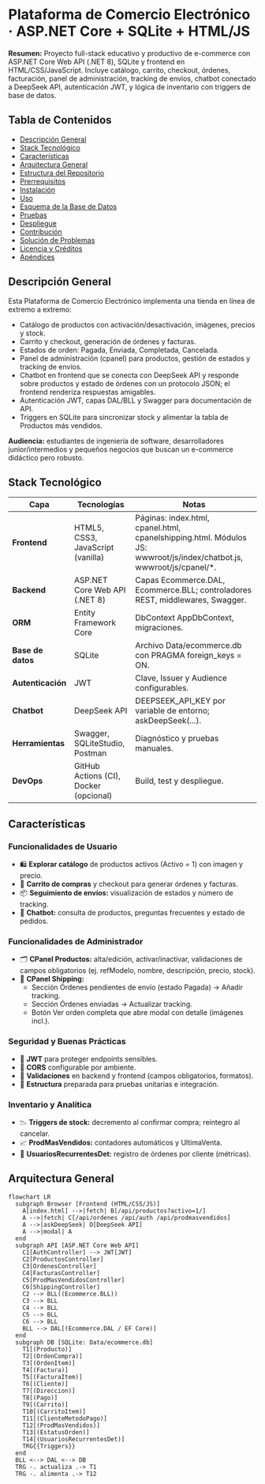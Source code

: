 # Plataforma de Comercio Electrónico · ASP.NET Core + SQLite + HTML/JS

**Resumen:** Proyecto full-stack educativo y productivo de e-commerce con ASP.NET Core Web API (.NET 8), SQLite y frontend en HTML/CSS/JavaScript. Incluye catálogo, carrito, checkout, órdenes, facturación, panel de administración, tracking de envíos, chatbot conectado a DeepSeek API, autenticación JWT, y lógica de inventario con triggers de base de datos.

## Tabla de Contenidos

- [Descripción General](#descripción-general)
- [Stack Tecnológico](#stack-tecnológico)
- [Características](#características)
- [Arquitectura General](#arquitectura-general)
- [Estructura del Repositorio](#estructura-del-repositorio)
- [Prerrequisitos](#prerrequisitos)
- [Instalación](#instalación)
- [Uso](#uso)
- [Esquema de la Base de Datos](#esquema-de-la-base-de-datos)
- [Pruebas](#pruebas)
- [Despliegue](#despliegue)
- [Contribución](#contribución)
- [Solución de Problemas](#solución-de-problemas)
- [Licencia y Créditos](#licencia-y-créditos)
- [Apéndices](#apéndices)

## Descripción General

Esta Plataforma de Comercio Electrónico implementa una tienda en línea de extremo a extremo:

- Catálogo de productos con activación/desactivación, imágenes, precios y stock.
- Carrito y checkout, generación de órdenes y facturas.
- Estados de orden: Pagada, Enviada, Completada, Cancelada.
- Panel de administración (cpanel) para productos, gestión de estados y tracking de envíos.
- Chatbot en frontend que se conecta con DeepSeek API y responde sobre productos y estado de órdenes con un protocolo JSON; el frontend renderiza respuestas amigables.
- Autenticación JWT, capas DAL/BLL y Swagger para documentación de API.
- Triggers en SQLite para sincronizar stock y alimentar la tabla de Productos más vendidos.

**Audiencia:** estudiantes de ingeniería de software, desarrolladores junior/intermedios y pequeños negocios que buscan un e-commerce didáctico pero robusto.

## Stack Tecnológico

| Capa          | Tecnologías                                      | Notas                                                                 |
|---------------|--------------------------------------------------|-----------------------------------------------------------------------|
| **Frontend** | HTML5, CSS3, JavaScript (vanilla)                | Páginas: index.html, cpanel.html, cpanelshipping.html. Módulos JS: wwwroot/js/index/chatbot.js, wwwroot/js/cpanel/*. |
| **Backend**  | ASP.NET Core Web API (.NET 8)                    | Capas Ecommerce.DAL, Ecommerce.BLL; controladores REST, middlewares, Swagger. |
| **ORM**      | Entity Framework Core                           | DbContext AppDbContext, migraciones.                                  |
| **Base de datos** | SQLite                                      | Archivo Data/ecommerce.db con PRAGMA foreign_keys = ON.               |
| **Autenticación** | JWT                                      | Clave, Issuer y Audience configurables.                               |
| **Chatbot**  | DeepSeek API                                     | DEEPSEEK_API_KEY por variable de entorno; askDeepSeek(...).           |
| **Herramientas** | Swagger, SQLiteStudio, Postman                | Diagnóstico y pruebas manuales.                                       |
| **DevOps**   | GitHub Actions (CI), Docker (opcional)           | Build, test y despliegue.                                             |

## Características

### Funcionalidades de Usuario

- 🛍️ **Explorar catálogo** de productos activos (Activo = 1) con imagen y precio.
- 🧺 **Carrito de compras** y checkout para generar órdenes y facturas.
- 📦 **Seguimiento de envíos:** visualización de estados y número de tracking.
- 🤖 **Chatbot:** consulta de productos, preguntas frecuentes y estado de pedidos.

### Funcionalidades de Administrador

- 🗂️ **CPanel Productos:** alta/edición, activar/inactivar, validaciones de campos obligatorios (ej. refModelo, nombre, descripción, precio, stock).
- 🚚 **CPanel Shipping:**
  - Sección Órdenes pendientes de envío (estado Pagada) → Añadir tracking.
  - Sección Órdenes enviadas → Actualizar tracking.
  - Botón Ver orden completa que abre modal con detalle (imágenes incl.).

### Seguridad y Buenas Prácticas

- 🔐 **JWT** para proteger endpoints sensibles.
- 🧱 **CORS** configurable por ambiente.
- 🧾 **Validaciones** en backend y frontend (campos obligatorios, formatos).
- 🧪 **Estructura** preparada para pruebas unitarias e integración.

### Inventario y Analítica

- 📉 **Triggers de stock:** decremento al confirmar compra; reintegro al cancelar.
- 📈 **ProdMasVendidos:** contadores automáticos y UltimaVenta.
- 👤 **UsuariosRecurrentesDet:** registro de órdenes por cliente (métricas).

## Arquitectura General

```mermaid
flowchart LR
  subgraph Browser [Frontend (HTML/CSS/JS)]
    A[index.html] -->|fetch| B[/api/productos?activo=1/]
    A -->|fetch| C[/api/ordenes /api/auth /api/prodmasvendidos]
    A -->|askDeepSeek| D[DeepSeek API]
    A -->|modal| A
  end
  subgraph API [ASP.NET Core Web API]
    C1[AuthController] --> JWT[JWT]
    C2[ProductosController]
    C3[OrdenesController]
    C4[FacturasController]
    C5[ProdMasVendidosController]
    C6[ShippingController]
    C2 --> BLL((Ecommerce.BLL))
    C3 --> BLL
    C4 --> BLL
    C5 --> BLL
    C6 --> BLL
    BLL --> DAL[(Ecommerce.DAL / EF Core)]
  end
  subgraph DB [SQLite: Data/ecommerce.db]
    T1[(Producto)]
    T2[(OrdenCompra)]
    T3[(OrdenItem)]
    T4[(Factura)]
    T5[(FacturaItem)]
    T6[(Cliente)]
    T7[(Direccion)]
    T8[(Pago)]
    T9[(Carrito)]
    T10[(CarritoItem)]
    T11[(ClienteMetodoPago)]
    T12[(ProdMasVendidos)]
    T13[(EstatusOrden)]
    T14[(UsuariosRecurrentesDet)]
    TRG{{Triggers}}
  end
  BLL <--> DAL <--> DB
  TRG -. actualiza .-> T1
  TRG -. alimenta .-> T12
